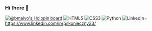 ### Hi there 👋

[![@bmalvo's Holopin board](https://holopin.io/api/user/board?user=bmalvo)](https://holopin.io/@bmalvo)
![HTML5](https://img.shields.io/badge/html5-%23E34F26.svg?style=for-the-badge&logo=html5&logoColor=white)
![CSS3](https://img.shields.io/badge/css3-%231572B6.svg?style=for-the-badge&logo=css3&logoColor=white)
![Python](https://img.shields.io/badge/python-3670A0?style=for-the-badge&logo=python&logoColor=ffdd54)
![LinkedIn](https://img.shields.io/badge/linkedin-%230077B5.svg?style=for-the-badge&logo=linkedin&logoColor=white)= https://www.linkedin.com/in/pskonieczny33/
